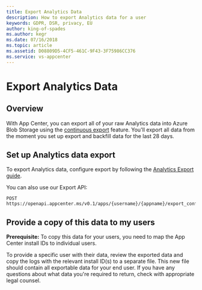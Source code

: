 ```yaml
---
title: Export Analytics Data 
description: How to export Analytics data for a user
keywords: GDPR, DSR, privacy, EU
author: king-of-spades
ms.author: kegr
ms.date: 07/16/2018 
ms.topic: article 
ms.assetid: D08809D5-4CF5-461C-9F43-3F75986CC376
ms.service: vs-appcenter
---
```


# Export Analytics Data

## Overview
With App Center, you can export all of your raw Analytics data into Azure Blob Storage using the [continuous export](~/analytics/export.md) feature. You'll export all data from the moment you set up export and backfill data for the last 28 days.

## Set up Analytics data export
To export Analytics data, configure export by following the [Analytics Export guide](~/analytics/export.md).

You can also use our Export API:

```NA
POST https://openapi.appcenter.ms/v0.1/apps/{username}/{appname}/export_configurations
```

## Provide a copy of this data to my users
**Prerequisite:** To copy this data for your users, you need to map the App Center install IDs to individual users.

To provide a specific user with their data, review the exported data and copy the logs with the relevant install ID(s) to a separate file. This new file should contain all exportable data for your end user. If you have any questions about what data you're required to return, check with appropriate legal counsel.


